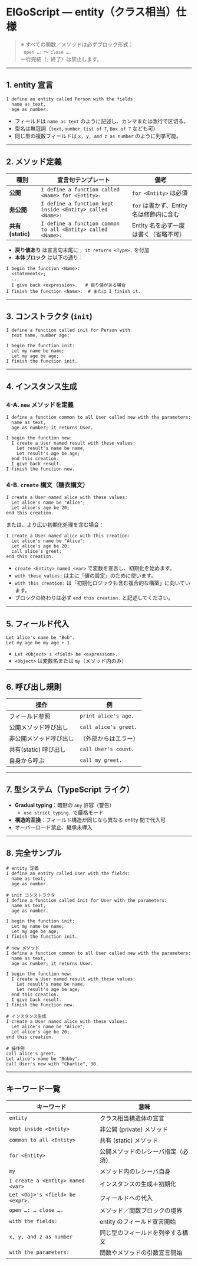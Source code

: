 # EIGoScript ― entity（クラス相当）仕様

> ※ すべての関数／メソッドは必ずブロック形式：  
> &nbsp;&nbsp;`open …:` ～ `close ….`  
> 一行完結（`;` 終了）は禁止します。

---

## 1. entity 宣言

```eigoscript
I define an entity called Person with the fields:
  name as text,
  age as number.
```

- フィールドは `name as text` のように記述し、カンマまたは改行で区切る。
- 型名は無冠詞（`text`, `number`, `list of T`, `Box of T` なども可）
- 同じ型の複数フィールドは `x, y, and z as number` のように列挙可能。

---

## 2. メソッド定義

| 種別            | 宣言句テンプレート                                                       | 備考                                   |
|-----------------|--------------------------------------------------|----------------------------------------|
| **公開**        | `I define a function called <Name> for <Entity>:`                      | `for <Entity>` は必須                   |
| **非公開**      | `I define a function kept inside <Entity> called <Name>:`             | `for` は書かず、Entity 名は修飾内に含む |
| **共有 (static)** | `I define a function common to all <Entity> called <Name>:`          | Entity 名を必ず一度は書く（省略不可）   |

- **戻り値あり** は宣言句末尾に `; it returns <Type>.` を付加  
- **本体ブロック** は以下の通り：

```eigoscript
I begin the function <Name>:
  <statements>;
  ...
  I give back <expression>.   # 戻り値がある場合
I finish the function <Name>.  # または I finish it.
```

---

## 3. コンストラクタ (`init`)

```eigoscript
I define a function called init for Person with
  text name, number age:

I begin the function init:
  Let my name be name;
  Let my age be age;
I finish the function init.
```

---

## 4. インスタンス生成

### 4-A. `new` メソッドを定義

```eigoscript
I define a function common to all User called new with the parameters:
  name as text,
  age as number; it returns User.

I begin the function new:
  I create a User named result with these values:
    Let result's name be name;
    Let result's age be age;
  end this creation.
  I give back result.
I finish the function new.
```

### 4-B. `create` 構文（糖衣構文）

```eigoscript
I create a User named alice with these values:
  Let alice's name be "Alice";
  Let alice's age be 20;
end this creation.
```

または、より広い初期化処理を含む場合：

```eigoscript
I create a User named alice with this creation:
  Let alice's name be "Alice";
  Let alice's age be 20;
  call alice's greet;
end this creation.
```

- `create <Entity> named <var>` で変数を宣言し、初期化を始めます。
- `with these values:` は主に「値の設定」のために使います。
- `with this creation:` は「初期化ロジックも含む複合的な構築」に向いています。
- ブロックの終わりは必ず `end this creation.` と記述してください。

---

## 5. フィールド代入

```eigoscript
Let alice's name be "Bob".
Let my age be my age + 1.
```

- `Let <Object>'s <field> be <expression>.`  
- `<Object>` は変数名または `my`（メソッド内のみ）

---

## 6. 呼び出し規則

| 操作                  | 例                                |
|-----------------------|-----------------------------------|
| フィールド参照        | `print alice's age.`              |
| 公開メソッド呼び出し   | `call alice's greet.`             |
| 非公開メソッド呼び出し | （外部からはエラー）               |
| 共有(static) 呼び出し  | `call User's count.`              |
| 自身から呼ぶ           | `call my greet.`                  |

---

## 7. 型システム（TypeScript ライク）

- **Gradual typing**：暗黙の `any` 許容（警告）  
  - `use strict typing.` で厳格モード  
- **構造的互換**：フィールド構造が同じなら異なる entity 間で代入可  
- オーバーロード禁止、継承未導入

---

## 8. 完全サンプル

```eigoscript
# entity 定義
I define an entity called User with the fields:
  name as text,
  age as number.

# init コンストラクタ
I define a function called init for User with the parameters:
  name as text,
  age as number.

I begin the function init:
  Let my name be name;
  Let my age be age;
I finish the function init.

# new メソッド
I define a function common to all User called new with the parameters:
  name as text,
  age as number; it returns User.

I begin the function new:
  I create a User named result with these values:
    Let result's name be name;
    Let result's age be age;
  end this creation.
  I give back result.
I finish the function new.

# インスタンス生成
I create a User named alice with these values:
  Let alice's name be "Alice";
  Let alice's age be 20;
end this creation.

# 操作例
call alice's greet.
Let alice's name be "Bobby".
call User's new with "Charlie", 30.
```

---

## キーワード一覧

| キーワード                         | 意味                                    |
|------------------------------------|-----------------------------------------|
| `entity`                           | クラス相当構造体の宣言                   |
| `kept inside <Entity>`             | 非公開 (private) メソッド               |
| `common to all <Entity>`           | 共有 (static) メソッド                  |
| `for <Entity>`                     | 公開メソッドのレシーバ指定（必須）       |
| `my`                               | メソッド内のレシーバ自身                |
| `I create a <Entity> named <var>`  | インスタンスの生成＋初期化              |
| `Let <Obj>'s <field> be <expr>.`   | フィールドへの代入                      |
| `open …: … close ….`               | メソッド／関数ブロックの境界            |
| `with the fields:`                 | entity のフィールド宣言開始               |
| `x, y, and z as number`            | 同じ型のフィールドを列挙する構文         |
| `with the parameters:`             | 関数やメソッドの引数宣言開始             |